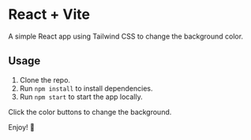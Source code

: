 # React + Vite

A simple React app using Tailwind CSS to change the background color.

## Usage

1. Clone the repo.
2. Run `npm install` to install dependencies.
3. Run `npm start` to start the app locally.

Click the color buttons to change the background.

Enjoy! 🌈
